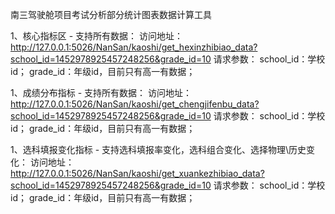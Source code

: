 南三驾驶舱项目考试分析部分统计图表数据计算工具

1、核心指标区 - 支持所有数据：
访问地址：http://127.0.0.1:5026/NanSan/kaoshi/get_hexinzhibiao_data?school_id=1452978925457248256&grade_id=10
请求参数：
    school_id：学校id；
    grade_id：年级id，目前只有高一有数据；

1、成绩分布指标 - 支持所有数据：
访问地址：http://127.0.0.1:5026/NanSan/kaoshi/get_chengjifenbu_data?school_id=1452978925457248256&grade_id=10
请求参数：
    school_id：学校id；
    grade_id：年级id，目前只有高一有数据；

1、选科填报变化指标 - 支持选科填报率变化，选科组合变化、选择物理\历史变化：
访问地址：http://127.0.0.1:5026/NanSan/kaoshi/get_xuankezhibiao_data?school_id=1452978925457248256&grade_id=10
请求参数：
    school_id：学校id；
    grade_id：年级id，目前只有高一有数据；